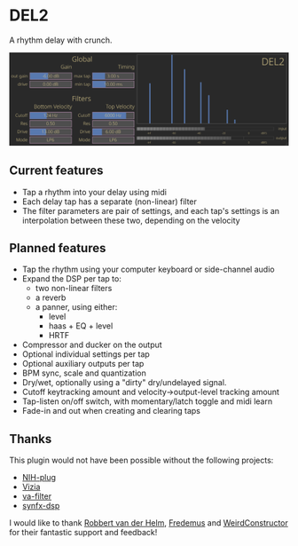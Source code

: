 
# DEL2

A rhythm delay with crunch.

<p align=”center”>
    <img src="images/DEL2.png" alt="screenshot">
</p>

## Current features

- Tap a rhythm into your delay using midi
- Each delay tap has a separate (non-linear) filter
- The filter parameters are pair of settings, and each tap's settings is an interpolation between these two, depending on the velocity

## Planned features

- Tap the rhythm using your computer keyboard or side-channel audio
- Expand the DSP per tap to:
  - two non-linear filters
  - a reverb
  - a panner, using either:
    - level
    - haas + EQ + level 
    - HRTF
- Compressor and ducker on the output
- Optional individual settings per tap
- Optional auxiliary outputs per tap
- BPM sync, scale and quantization
- Dry/wet, optionally using a "dirty" dry/undelayed signal.
- Cutoff keytracking amount and velocity->output-level tracking amount
- Tap-listen on/off switch, with momentary/latch toggle and midi learn
- Fade-in and out when creating and clearing taps

## Thanks

This plugin would not have been possible without the following projects:
- [NIH-plug](https://github.com/robbert-vdh/nih-plug)
- [Vizia](https://github.com/vizia/vizia)
- [va-filter](https://github.com/Fredemus/va-filter)
- [synfx-dsp](https://github.com/WeirdConstructor/synfx-dsp)

I would like to thank [Robbert van der Helm](https://github.com/robbert-vdh), [Fredemus](https://github.com/Fredemus) and [WeirdConstructor](https://github.com/WeirdConstructor) for their fantastic support and feedback!   
